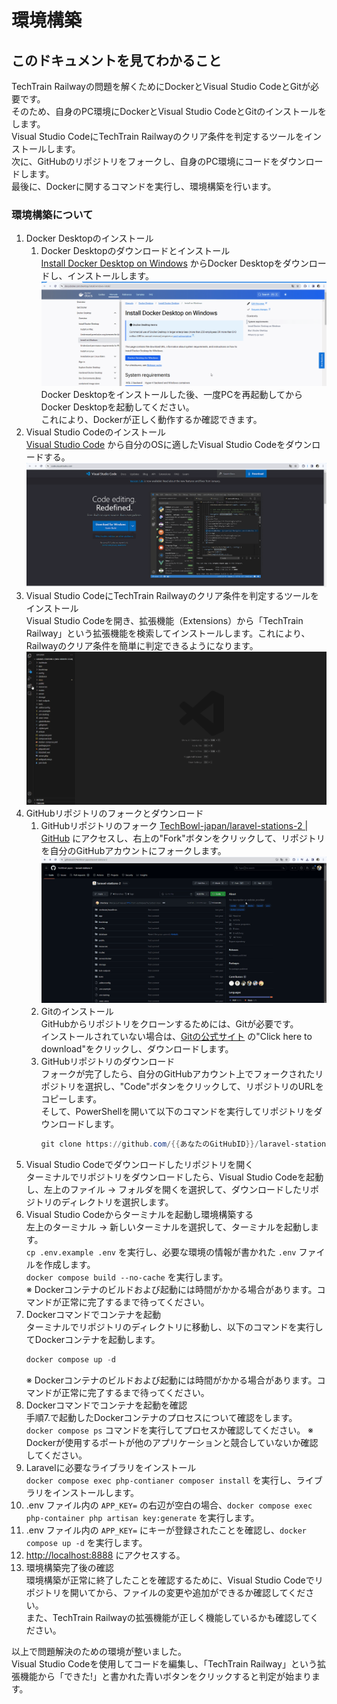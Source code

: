 # 環境構築

## このドキュメントを見てわかること

TechTrain Railwayの問題を解くためにDockerとVisual Studio CodeとGitが必要です。  
そのため、自身のPC環境にDockerとVisual Studio CodeとGitのインストールをします。  
Visual Studio CodeにTechTrain Railwayのクリア条件を判定するツールをインストールします。  
次に、GitHubのリポジトリをフォークし、自身のPC環境にコードをダウンロードします。  
最後に、Dockerに関するコマンドを実行し、環境構築を行います。

### 環境構築について

1. Docker Desktopのインストール
   1. Docker Desktopのダウンロードとインストール  
        [Install Docker Desktop on Windows](https://docs.docker.com/desktop/install/windows-install/) からDocker Desktopをダウンロードし、インストールします。  
        ![Docker Desktopをインストール](./images/install-docker-desktop.gif)
        Docker Desktopをインストールした後、一度PCを再起動してからDocker Desktopを起動してください。  
        これにより、Dockerが正しく動作するか確認できます。
2. Visual Studio Codeのインストール  
    [Visual Studio Code](https://code.visualstudio.com/) から自分のOSに適したVisual Studio Codeをダウンロードする。
    ![Visual Studio Codeをインストール](./images/install-vscode.gif)
3. Visual Studio CodeにTechTrain Railwayのクリア条件を判定するツールをインストール  
    Visual Studio Codeを開き、拡張機能（Extensions）から「TechTrain Railway」という拡張機能を検索してインストールします。これにより、Railwayのクリア条件を簡単に判定できるようになります。
    ![TechTrain Railwayの拡張機能をインストール](./images/install-extensions.gif)
4. GitHubリポジトリのフォークとダウンロード
    1. GitHubリポジトリのフォーク
        [TechBowl-japan/laravel-stations-2 | GitHub](https://github.com/TechBowl-japan/laravel-stations-2) にアクセスし、右上の"Fork"ボタンをクリックして、リポジトリを自分のGitHubアカウントにフォークします。
        ![GitHubリポジトリのフォーク](./images/fork-repository.gif)
    2. Gitのインストール  
        GitHubからリポジトリをクローンするためには、Gitが必要です。  
        インストールされていない場合は、[Gitの公式サイト](https://git-scm.com/download/win) の"Click here to download"をクリックし、ダウンロードします。
    3. GitHubリポジトリのダウンロード  
        フォークが完了したら、自分のGitHubアカウント上でフォークされたリポジトリを選択し、"Code"ボタンをクリックして、リポジトリのURLをコピーします。  
        そして、PowerShellを開いて以下のコマンドを実行してリポジトリをダウンロードします。
        ```powershell
        git clone https://github.com/{{あなたのGitHubID}}/laravel-stations-2.git
        ```
5. Visual Studio Codeでダウンロードしたリポジトリを開く  
    ターミナルでリポジトリをダウンロードしたら、Visual Studio Codeを起動し、左上のファイル -> フォルダを開くを選択して、ダウンロードしたリポジトリのディレクトリを選択します。
6. Visual Studio Codeからターミナルを起動し環境構築する  
    左上のターミナル -> 新しいターミナルを選択して、ターミナルを起動します。  
    `cp .env.example .env` を実行し、必要な環境の情報が書かれた `.env` ファイルを作成します。  
    `docker compose build --no-cache` を実行します。  
    ※ Dockerコンテナのビルドおよび起動には時間がかかる場合があります。コマンドが正常に完了するまで待ってください。
7. Dockerコマンドでコンテナを起動  
    ターミナルでリポジトリのディレクトリに移動し、以下のコマンドを実行してDockerコンテナを起動します。
    ```powershell
    docker compose up -d
    ```
    ※ Dockerコンテナのビルドおよび起動には時間がかかる場合があります。コマンドが正常に完了するまで待ってください。
8. Dockerコマンドでコンテナを起動を確認  
    手順7.で起動したDockerコンテナのプロセスについて確認をします。  
    `docker compose ps` コマンドを実行してプロセスか確認してください。
    ※ Dockerが使用するポートが他のアプリケーションと競合していないか確認してください。
9. Laravelに必要なライブラリをインストール  
    `docker compose exec php-contianer composer install` を実行し、ライブラリをインストールします。
10. .env ファイル内の `APP_KEY=` の右辺が空白の場合、`docker compose exec php-container php artisan key:generate` を実行します。
11. .env ファイル内の `APP_KEY=` にキーが登録されたことを確認し、`docker compose up -d` を実行します。
12. [http://localhost:8888](http://localhost:8888) にアクセスする。
13. 環境構築完了後の確認  
    環境構築が正常に終了したことを確認するために、Visual Studio Codeでリポジトリを開いてから、ファイルの変更や追加ができるか確認してください。  
    また、TechTrain Railwayの拡張機能が正しく機能しているかも確認してください。


以上で問題解決のための環境が整いました。  
Visual Studio Codeを使用してコードを編集し、「TechTrain Railway」という拡張機能から「できた!」と書かれた青いボタンをクリックすると判定が始まります。
